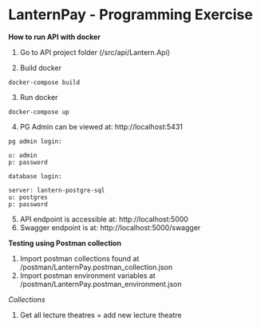 # LanternPay - Programming Exercise

**How to run API with docker**

1. Go to API project folder (/src/api/Lantern.Api)

2. Build docker
```
docker-compose build
```

3. Run docker
```
docker-compose up
```

4. PG Admin can be viewed at: http://localhost:5431
```
pg admin login:

u: admin
p: password

database login:

server: lantern-postgre-sql
u: postgres
p: password

```

5. API endpoint is accessible at: http://localhost:5000
6. Swagger endpoint is at: http://localhost:5000/swagger

**Testing using Postman collection**

1. Import postman collections found at /postman/LanternPay.postman_collection.json
2. Import postman environment variables at /postman/LanternPay.postman_environment.json

*Collections*
1. Get all lecture theatres = add new lecture theatre

